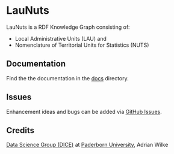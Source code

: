 # LauNuts

LauNuts is a RDF Knowledge Graph consisting of:

- Local Administrative Units (LAU) and
- Nomenclature of Territorial Units for Statistics (NUTS)

## Documentation

Find the the documentation in the [docs](docs/) directory.

## Issues

Enhancement ideas and bugs can be added via [GitHub Issues](https://github.com/adibaba/LauNuts/issues).

## Credits

[Data Science Group (DICE)](https://dice-research.org/) at [Paderborn University](https://www.uni-paderborn.de/), Adrian Wilke